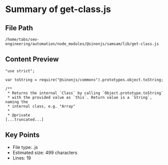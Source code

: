 # Summary of get-class.js
  
## File Path
`/home/tabs/seo-engineering/automation/node_modules/@sinonjs/samsam/lib/get-class.js`

## Content Preview
```
"use strict";

var toString = require("@sinonjs/commons").prototypes.object.toString;

/**
 * Returns the internal `Class` by calling `Object.prototype.toString`
 * with the provided value as `this`. Return value is a `String`, naming the
 * internal class, e.g. "Array"
 *
 * @private
[...truncated...]
```

## Key Points
- File type: .js
- Estimated size: 499 characters
- Lines: 19
